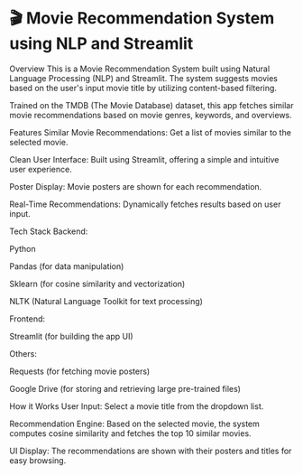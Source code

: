 # 🎬 Movie Recommendation System using NLP and Streamlit
Overview
This is a Movie Recommendation System built using Natural Language Processing (NLP) and Streamlit. The system suggests movies based on the user's input movie title by utilizing content-based filtering.

Trained on the TMDB (The Movie Database) dataset, this app fetches similar movie recommendations based on movie genres, keywords, and overviews.

Features
Similar Movie Recommendations: Get a list of movies similar to the selected movie.

Clean User Interface: Built using Streamlit, offering a simple and intuitive user experience.

Poster Display: Movie posters are shown for each recommendation.

Real-Time Recommendations: Dynamically fetches results based on user input.

Tech Stack
Backend:

Python

Pandas (for data manipulation)

Sklearn (for cosine similarity and vectorization)

NLTK (Natural Language Toolkit for text processing)

Frontend:

Streamlit (for building the app UI)

Others:

Requests (for fetching movie posters)

Google Drive (for storing and retrieving large pre-trained files)

How it Works
User Input: Select a movie title from the dropdown list.

Recommendation Engine: Based on the selected movie, the system computes cosine similarity and fetches the top 10 similar movies.

UI Display: The recommendations are shown with their posters and titles for easy browsing.
